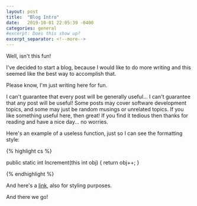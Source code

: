 ```yaml
---
layout: post
title:  "Blog Intro"
date:   2019-10-01 22:05:39 -0400
categories: general 
#excerpt: Does this show up?
excerpt_separator: <!--more-->
---
```


Well, isn't this fun!

I've decided to start a blog, because I would like to do more writing and this seemed like the best way to accomplish that.

Please know, I'm just writing here for fun.

<!--more-->

I can't guarantee that every post will be generally useful... I can't guarantee that any post will be useful!  Some posts may cover software development topics, and some may just be random musings or unrelated topics.  If you like something useful here, then great!  If you find it tedious then thanks for reading and have a nice day... no worries. 

Here's an example of a useless function, just so I can see the formatting style:

{% highlight cs %}

public static int Increment(this int obj) 
{
	return obj++;
}

{% endhighlight %}

And here's a [link][testlink], also for styling purposes.

[testlink]: https://github.com/dwashton

And there we go!

